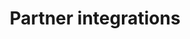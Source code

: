 ---
title: 'Partner integrations'
breadcrumb_title: "Partner integrations"
layout: 'block'
meta_title: 'Partner integrations - MultiSafepay Docs'
logo: '/svgs/Partner_Account_Control.svg'
short_description: 'Explore integrations with our partners to help manage your business.'
weight: 80
url: '/partner-integrations/'
---